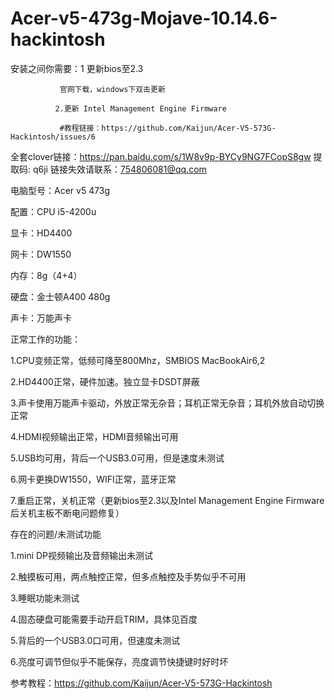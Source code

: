 # Acer-v5-473g-Mojave-10.14.6-hackintosh




安装之间你需要：1 更新bios至2.3

               官网下载，windows下双击更新
               
              2.更新 Intel Management Engine Firmware 
             
               #教程链接：https://github.com/Kaijun/Acer-V5-573G-Hackintosh/issues/6               
全套clover链接：https://pan.baidu.com/s/1W8v9p-BYCy9NG7FCopS8gw 提取码: q6ji 链接失效请联系：754806081@qq.com

电脑型号：Acer v5 473g

配置：CPU i5-4200u

显卡：HD4400

网卡：DW1550

内存：8g（4+4）

硬盘：金士顿A400 480g

声卡：万能声卡

正常工作的功能：

1.CPU变频正常，低频可降至800Mhz，SMBIOS MacBookAir6,2

2.HD4400正常，硬件加速。独立显卡DSDT屏蔽

3.声卡使用万能声卡驱动，外放正常无杂音；耳机正常无杂音；耳机外放自动切换正常

4.HDMI视频输出正常，HDMI音频输出可用

5.USB均可用，背后一个USB3.0可用，但是速度未测试

6.网卡更换DW1550，WIFI正常，蓝牙正常

7.重启正常，关机正常（更新bios至2.3以及Intel Management Engine Firmware后关机主板不断电问题修复）


存在的问题/未测试功能

1.mini DP视频输出及音频输出未测试

2.触摸板可用，两点触控正常，但多点触控及手势似乎不可用

3.睡眠功能未测试

4.固态硬盘可能需要手动开启TRIM，具体见百度

5.背后的一个USB3.0口可用，但速度未测试

6.亮度可调节但似乎不能保存，亮度调节快捷键时好时坏

参考教程：https://github.com/Kaijun/Acer-V5-573G-Hackintosh
